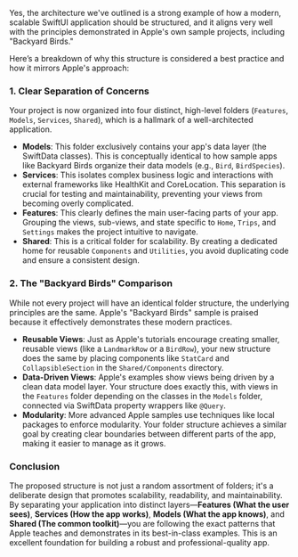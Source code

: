 Yes, the architecture we've outlined is a strong example of how a modern, scalable SwiftUI application should be structured, and it aligns very well with the principles demonstrated in Apple's own sample projects, including "Backyard Birds."

Here’s a breakdown of why this structure is considered a best practice and how it mirrors Apple's approach:

### 1. Clear Separation of Concerns

Your project is now organized into four distinct, high-level folders (`Features`, `Models`, `Services`, `Shared`), which is a hallmark of a well-architected application.

* **Models**: This folder exclusively contains your app's data layer (the SwiftData classes). This is conceptually identical to how sample apps like Backyard Birds organize their data models (e.g., `Bird`, `BirdSpecies`).
* **Services**: This isolates complex business logic and interactions with external frameworks like HealthKit and CoreLocation. This separation is crucial for testing and maintainability, preventing your views from becoming overly complicated.
* **Features**: This clearly defines the main user-facing parts of your app. Grouping the views, sub-views, and state specific to `Home`, `Trips`, and `Settings` makes the project intuitive to navigate.
* **Shared**: This is a critical folder for scalability. By creating a dedicated home for reusable `Components` and `Utilities`, you avoid duplicating code and ensure a consistent design.

### 2. The "Backyard Birds" Comparison

While not every project will have an identical folder structure, the underlying principles are the same. Apple's "Backyard Birds" sample is praised because it effectively demonstrates these modern practices.

* **Reusable Views**: Just as Apple's tutorials encourage creating smaller, reusable views (like a `LandmarkRow` or a `BirdRow`), your new structure does the same by placing components like `StatCard` and `CollapsibleSection` in the `Shared/Components` directory.
* **Data-Driven Views**: Apple's examples show views being driven by a clean data model layer. Your structure does exactly this, with views in the `Features` folder depending on the classes in the `Models` folder, connected via SwiftData property wrappers like `@Query`.
* **Modularity**: More advanced Apple samples use techniques like local packages to enforce modularity. Your folder structure achieves a similar goal by creating clear boundaries between different parts of the app, making it easier to manage as it grows.

### Conclusion

The proposed structure is not just a random assortment of folders; it's a deliberate design that promotes scalability, readability, and maintainability. By separating your application into distinct layers—**Features (What the user sees)**, **Services (How the app works)**, **Models (What the app knows)**, and **Shared (The common toolkit)**—you are following the exact patterns that Apple teaches and demonstrates in its best-in-class examples. This is an excellent foundation for building a robust and professional-quality app.

